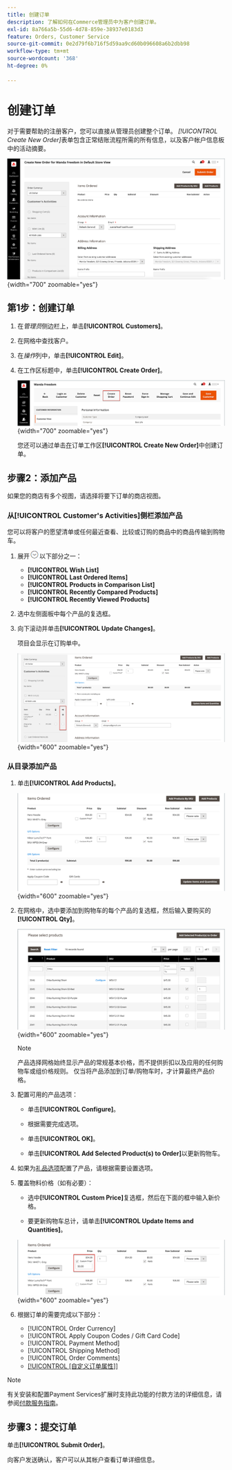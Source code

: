 ```yaml
---
title: 创建订单
description: 了解如何在Commerce管理员中为客户创建订单。
exl-id: 8a766a5b-55d6-4d78-859e-38937e0183d3
feature: Orders, Customer Service
source-git-commit: 0e2d79f6b716f5d59aa9cd60b096608a6b2dbb98
workflow-type: tm+mt
source-wordcount: '368'
ht-degree: 0%

---
```


# 创建订单

对于需要帮助的注册客户，您可以直接从管理员创建整个订单。 _[!UICONTROL Create New Order]_&#x200B;表单包含正常结账流程所需的所有信息，以及客户帐户信息板中的活动摘要。

![为客户创建订单](./assets/create-new-order.png){width="700" zoomable="yes"}

## 第1步：创建订单

1. 在&#x200B;_管理员_&#x200B;侧边栏上，单击&#x200B;**[!UICONTROL Customers]**。

1. 在网格中查找客户。

1. 在&#x200B;_操作_&#x200B;列中，单击&#x200B;**[!UICONTROL Edit]**。

1. 在工作区标题中，单击&#x200B;**[!UICONTROL Create Order]**。

   ![Workspace标头](./assets/order-create-buttons.png){width="700" zoomable="yes"}

   您还可以通过单击[在](orders.md#orders-workspace)订单工作区&#x200B;**[!UICONTROL Create New Order]**&#x200B;中创建订单。

## 步骤2：添加产品

如果您的商店有多个视图，请选择将要下订单的商店视图。

### 从[!UICONTROL Customer's Activities]侧栏添加产品

您可以将客户的愿望清单或任何最近查看、比较或订购的商品中的商品传输到购物车。

1. 展开![扩展选择器](../assets/icon-display-expand.png)以下部分之一：

   - **[!UICONTROL Wish List]**
   - **[!UICONTROL Last Ordered Items]**
   - **[!UICONTROL Products in Comparison List]**
   - **[!UICONTROL Recently Compared Products]**
   - **[!UICONTROL Recently Viewed Products]**

1. 选中左侧面板中每个产品的复选框。

1. 向下滚动并单击&#x200B;**[!UICONTROL Update Changes]**。

   项目会显示在订购单中。

   ![添加到购物车](./assets/create-order-add-wishlist.png){width="600" zoomable="yes"}

### 从目录添加产品

1. 单击&#x200B;**[!UICONTROL Add Products]**。

   ![添加产品](./assets/account-add-wishlist-product.png){width="600" zoomable="yes"}

1. 在网格中，选中要添加到购物车的每个产品的复选框，然后输入要购买的&#x200B;**[!UICONTROL Qty]**。

   ![选择产品](./assets/create-order-from-catalog.png){width="600" zoomable="yes"}

   >[!NOTE]
   >
   >产品选择网格始终显示产品的常规基本价格，而不提供折扣以及应用的任何购物车或组价格规则。 仅当将产品添加到订单/购物车时，才计算最终产品价格。

1. 配置可用的产品选项：

   - 单击&#x200B;**[!UICONTROL Configure]**。

   - 根据需要完成选项。

   - 单击&#x200B;**[!UICONTROL OK]**。

   - 单击&#x200B;**[!UICONTROL Add Selected Product(s) to Order]**&#x200B;以更新购物车。

1. 如果为[礼品选项](../catalog/product-gift-options.md)配置了产品，请根据需要设置选项。

1. 覆盖物料价格（如有必要）：

   - 选中&#x200B;**[!UICONTROL Custom Price]**&#x200B;复选框，然后在下面的框中输入新价格。

   - 要更新购物车总计，请单击&#x200B;**[!UICONTROL Update Items and Quantities]**。

   ![自定义价格](./assets/create-order-custom-price.png){width="600" zoomable="yes"}

1. 根据订单的需要完成以下部分：

   - [!UICONTROL Order Currency]
   - [!UICONTROL Apply Coupon Codes / Gift Card Code]
   - [!UICONTROL Payment Method]
   - [!UICONTROL Shipping Method]
   - [!UICONTROL Order Comments]
   - [[!UICONTROL [自定义订单属性]]](../stores-purchase/order-processing.md#custom-order-attributes)

>[!NOTE]
>
>有关安装和配置Payment Services扩展时支持此功能的付款方法的详细信息，请参阅[付款服务指南](https://experienceleague.adobe.com/zh-hans/docs/commerce/payment-services/guide-overview)。

## 步骤3：提交订单

单击&#x200B;**[!UICONTROL Submit Order]**。

向客户发送确认，客户可以从其帐户查看订单详细信息。

